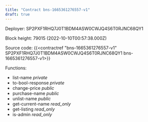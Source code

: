 ```yaml
---
title: "Contract bns-1665361276557-v1"
draft: true
---
```

Deployer: SP2PXF1RHQ7J0T1BDM4ASW0CWJQ4S6T0RJNC68QY1


 



Block height: 79015 (2022-10-10T00:57:38.000Z)

Source code: {{<contractref "bns-1665361276557-v1" SP2PXF1RHQ7J0T1BDM4ASW0CWJQ4S6T0RJNC68QY1 bns-1665361276557-v1>}}

Functions:

* list-name _private_
* to-bool-response _private_
* change-price _public_
* purchase-name _public_
* unlist-name _public_
* get-current-name _read_only_
* get-listing _read_only_
* is-admin _read_only_
